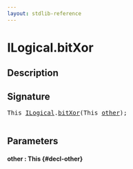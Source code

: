 ```yaml
---
layout: stdlib-reference
---
```


# ILogical\.bitXor

## Description





## Signature 

<pre>
This <a href="/stdlib-reference/interfaces/ILogical/index" class="code_type">ILogical</a>.<a href="/stdlib-reference/interfaces/ILogical/bitXor">bitXor</a>(This <a href="/stdlib-reference/interfaces/ILogical/bitXor#decl-other" class="code_param">other</a>);

</pre>

## Parameters

#### other  : This {#decl-other}

